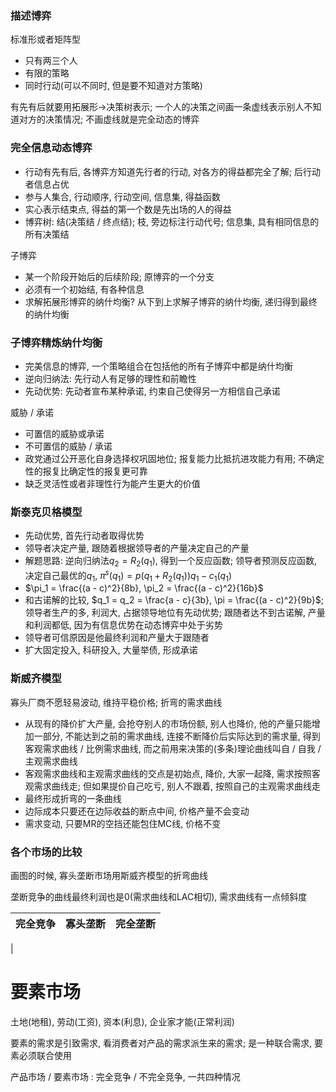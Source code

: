 ### 描述博弈

标准形或者矩阵型
- 只有两三个人
- 有限的策略
- 同时行动(可以不同时, 但是要不知道对方策略)

有先有后就要用拓展形->决策树表示; 一个人的决策之间画一条虚线表示别人不知道对方的决策情况; 不画虚线就是完全动态的博弈

### 完全信息动态博弈

- 行动有先有后, 各博弈方知道先行者的行动, 对各方的得益都完全了解; 后行动者信息占优
- 参与人集合, 行动顺序, 行动空间, 信息集, 得益函数
- 实心表示结束点, 得益的第一个数是先出场的人的得益
- 博弈树: 结(决策结 / 终点结); 枝, 旁边标注行动代号; 信息集, 具有相同信息的所有决策结

子博弈
- 某一个阶段开始后的后续阶段; 原博弈的一个分支
- 必须有一个初始结, 有各种信息
- 求解拓展形博弈的纳什均衡? 从下到上求解子博弈的纳什均衡, 递归得到最终的纳什均衡

### 子博弈精炼纳什均衡

- 完美信息的博弈, 一个策略组合在包括他的所有子博弈中都是纳什均衡
- 逆向归纳法: 先行动人有足够的理性和前瞻性
- 先动优势: 先动者宣布某种承诺, 约束自己使得另一方相信自己承诺

威胁 / 承诺
- 可置信的威胁或承诺
- 不可置信的威胁 / 承诺
- 政党通过公开恶化自身选择权巩固地位; 报复能力比抵抗进攻能力有用; 不确定性的报复比确定性的报复更可靠
- 缺乏灵活性或者非理性行为能产生更大的价值

### 斯泰克贝格模型

- 先动优势, 首先行动者取得优势
- 领导者决定产量, 跟随着根据领导者的产量决定自己的产量
- 解题思路: 逆向归纳法$q_2 = R_2(q_1)$, 得到一个反应函数; 领导者预测反应函数, 决定自己最优的$q_1$, $\pi^s(q_1) = p(q_1 + R_2(q_1))q_1 - c_1(q_1)$
- $\pi_1 = \frac{(a - c)^2}{8b}, \pi_2 = \frac{(a - c)^2}{16b}$
- 和古诺解的比较, $q_1 = q_2 = \frac{a - c}{3b}, \pi = \frac{(a - c)^2}{9b}$; 领导者生产的多, 利润大, 占据领导地位有先动优势; 跟随者达不到古诺解, 产量和利润都低, 因为有信息优势在动态博弈中处于劣势
- 领导者可信原因是他最终利润和产量大于跟随者
- 扩大固定投入, 科研投入, 大量举债, 形成承诺

### 斯威齐模型

寡头厂商不愿轻易波动, 维持平稳价格; 折弯的需求曲线
- 从现有的降价扩大产量, 会抢夺别人的市场份额, 别人也降价, 他的产量只能增加一部分, 不能达到之前的需求曲线, 连接不断降价后实际达到的需求量, 得到客观需求曲线 / 比例需求曲线, 而之前用来决策的(多条)理论曲线叫自 / 自我 / 主观需求曲线
- 客观需求曲线和主观需求曲线的交点是初始点, 降价, 大家一起降, 需求按照客观需求曲线走; 但如果提价自己吃亏, 别人不跟着, 按照自己的主观需求曲线走
- 最终形成折弯的一条曲线
- 边际成本只要还在边际收益的断点中间, 价格产量不会变动
- 需求变动, 只要MR的空挡还能包住MC线, 价格不变

### 各个市场的比较

画图的时候, 寡头垄断市场用斯威齐模型的折弯曲线

垄断竞争的曲线最终利润也是0(需求曲线和LAC相切), 需求曲线有一点倾斜度

| 完全竞争 | 寡头垄断 | 完全垄断 |
| :-: | :-: | :-: |
|

# 要素市场

土地(地租), 劳动(工资), 资本(利息), 企业家才能(正常利润)

要素的需求是引致需求, 看消费者对产品的需求派生来的需求; 是一种联合需求, 要素必须联合使用

产品市场 / 要素市场 : 完全竞争 / 不完全竞争, 一共四种情况
